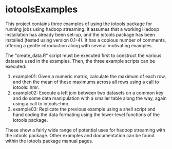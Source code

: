 iotoolsExamples
===============

This project contains three examples of using the iotools package
for running jobs using hadoop streaming. It assumes that a working
Hadoop installation has already been set-up, and the iotools package
has been installed (tested using version 0.1-4). It has a copious
number of comments, offering a gentle introduction along with
several motivating examples.

The "create_data.R" script must be executed first to construct the
various datasets used in the examples. Then, the three example
scripts can be executed:

1. example01: Given a numeric matrix, calculate the maximum of each row, and then the mean of these maximums across all rows using a call to iotools::hmr.
2. example02: Execute a left join between two datasets on a common key and do some data manipulation with a smaller table along the way, again using a call to iotools::hmr.
3. example03: Replicate the previous example using a shell script and hand coding the data formating using the lower-level functions of the iotools package.

These show a fairly wide range of potential uses for hadoop streaming
with the iotools package. Other examples and documentation can be
found within the iotools package manual pages.
